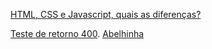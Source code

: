 [HTML, CSS e Javascript, quais as diferenças?](https://www.alura.com.br/artigos/html-css-e-js-definicoes)

[Teste de retorno 400](https://httpstat.us/404).
[Abelhinha](http://abelhinha.com.br/)